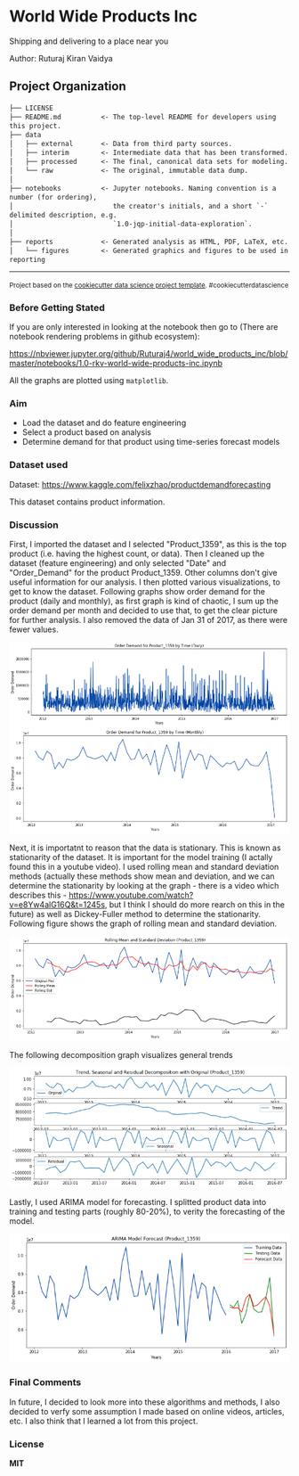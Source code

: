 World Wide Products Inc
==============================

Shipping and delivering to a place near you

Author: Ruturaj Kiran Vaidya

Project Organization
------------

    ├── LICENSE
    ├── README.md          <- The top-level README for developers using this project.
    ├── data
    │   ├── external       <- Data from third party sources.
    │   ├── interim        <- Intermediate data that has been transformed.
    │   ├── processed      <- The final, canonical data sets for modeling.
    │   └── raw            <- The original, immutable data dump.
    │
    ├── notebooks          <- Jupyter notebooks. Naming convention is a number (for ordering),
    │                         the creator's initials, and a short `-` delimited description, e.g.
    │                         `1.0-jqp-initial-data-exploration`.
    │
    ├── reports            <- Generated analysis as HTML, PDF, LaTeX, etc.
    │   └── figures        <- Generated graphics and figures to be used in reporting

--------

<p><small>Project based on the <a target="_blank" href="https://drivendata.github.io/cookiecutter-data-science/">cookiecutter data science project template</a>. #cookiecutterdatascience</small></p>

### Before Getting Stated

If you are only interested in looking at the notebook then go to (There are notebook rendering problems in github ecosystem):

https://nbviewer.jupyter.org/github/Ruturaj4/world_wide_products_inc/blob/master/notebooks/1.0-rkv-world-wide-products-inc.ipynb

All the graphs are plotted using `matplotlib`.

### Aim
<ul>
<li>Load the dataset and do feature engineering</li>
<li>Select a product based on analysis</li>
<li>Determine demand for that product using time-series forecast models</li>
</ul>

### Dataset used

Dataset: https://www.kaggle.com/felixzhao/productdemandforecasting

This dataset contains product information.

### Discussion

First, I imported the dataset and I selected "Product_1359", as this is the top product (i.e. having the highest count, or data). Then I cleaned up the dataset (feature engineering) and only selected "Date" and "Order_Demand" for the product Product_1359. Other columns don't give useful information for our analysis. I then plotted various visualizations, to get to know the dataset. Following graphs show order demand for the product (daily and monthly), as first graph is kind of chaotic, I sum up the order demand per month and decided to use that, to get the clear picture for further analysis. I also removed the data of Jan 31 of 2017, as there were fewer values.

![alt text](/reports/figures/order_demand_all.png)
![alt text](/reports/figures/order_demand_few.png)

Next, it is importatnt to reason that the data is stationary. This is known as stationarity of the dataset. It is important for the model training (I actally found this in a youtube video). I used rolling mean and standard deviation methods (actually these methods show mean and deviation, and we can determine the stationarity by looking at the graph - there is a video which describes this - https://www.youtube.com/watch?v=e8Yw4alG16Q&t=1245s, but I think I should do more rearch on this in the future) as well as Dickey-Fuller method to determine the stationarity. Following figure shows the graph of rolling mean and standard deviation.

![alt text](/reports/figures/rolling.png)

The following decomposition graph visualizes general trends

![alt text](/reports/figures/decomposition.png)

Lastly, I used ARIMA model for forecasting. I splitted product data into training and testing parts (roughly 80-20%), to verity the forecasting of the model.

![alt text](/reports/figures/forecast.png)

### Final Comments

In future, I decided to look more into these algorithms and methods, I also decided to verfy some assumption I made based on online videos, articles, etc. I also think that I learned a lot from this project.

### License

<b>MIT</b>
